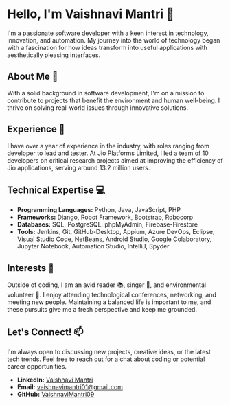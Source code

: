 # Hello, I'm Vaishnavi Mantri 👋

I'm a passionate software developer with a keen interest in technology, innovation, and automation. My journey into the world of technology began with a fascination for how ideas transform into useful applications with aesthetically pleasing interfaces.

## About Me 💼

With a solid background in software development, I'm on a mission to contribute to projects that benefit the environment and human well-being. I thrive on solving real-world issues through innovative solutions.

## Experience 🚀

I have over a year of experience in the industry, with roles ranging from developer to lead and tester. At Jio Platforms Limited, I led a team of 10 developers on critical research projects aimed at improving the efficiency of Jio applications, serving around 13.2 million users.

## Technical Expertise 💻

- **Programming Languages:** Python, Java, JavaScript, PHP
- **Frameworks:** Django, Robot Framework, Bootstrap, Robocorp
- **Databases:** SQL, PostgreSQL, phpMyAdmin, Firebase-Firestore
- **Tools:** Jenkins, Git, GitHub-Desktop, Appium, Azure DevOps, Eclipse, Visual Studio Code, NetBeans, Android Studio, Google Colaboratory, Jupyter Notebook, Automation Studio, IntelliJ, Spyder

## Interests 🌟

Outside of coding, I am an avid reader 📚, singer 🎤, and environmental volunteer 🌱. I enjoy attending technological conferences, networking, and meeting new people. Maintaining a balanced life is important to me, and these pursuits give me a fresh perspective and keep me grounded.

## Let's Connect! 📫

I'm always open to discussing new projects, creative ideas, or the latest tech trends. Feel free to reach out for a chat about coding or potential career opportunities.

- **LinkedIn:** [Vaishnavi Mantri](https://www.linkedin.com/in/vaishnavi-mantri/)
- **Email:** vaishnavimantri01@gmail.com
- **GitHub:** [VaishnaviMantri09](https://github.com/VaishnaviMantri09)
